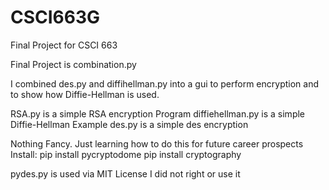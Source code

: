 # CSCI663G
Final Project for CSCI 663

Final Project is combination.py

I combined des.py and diffihellman.py into a gui to perform encryption and to show how Diffie-Hellman is used.


RSA.py is a simple RSA encryption Program 
diffiehellman.py is a simple Diffie-Hellman Example
des.py is a simple des encryption


Nothing Fancy. Just learning how to do this for future career prospects
Install:
pip install pycryptodome
pip install cryptography

pydes.py is used via MIT License
I did not right or use it
